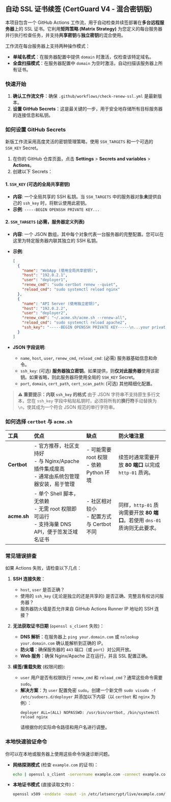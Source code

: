 ## 自动 SSL 证书续签 (CertGuard V4 - 混合密钥版)

本项目包含一个 GitHub Actions 工作流，用于自动检查并续签部署在**多台远程服务器**上的 SSL 证书。它利用**矩阵策略 (Matrix Strategy)** 为您定义的每台服务器并行执行检查任务，并支持**共享密钥**与**独立密钥**的混合使用。

工作流在每台服务器上支持两种操作模式：
- **单域名模式**：在服务器配置中提供 `domain` 时激活，仅检查该特定域名。
- **全盘扫描模式**：在服务器配置中 `domain` 为空时激活，自动扫描该服务器上所有证书。

### 快速开始

1.  **确认工作流文件**：确保 `.github/workflows/check-renew-ssl.yml` 是最新版本。
2.  **设置 GitHub Secrets**：这是最关键的一步，用于安全地存储所有目标服务器的连接信息和私钥。

### 如何设置 GitHub Secrets

新版工作流采用高度灵活的密钥管理策略，使用 `SSH_TARGETS` 和一个可选的 `SSH_KEY` Secret。

1.  在你的 GitHub 仓库页面，点击 **Settings** > **Secrets and variables** > **Actions**。
2.  创建以下 Secrets：

#### 1. `SSH_KEY` (可选的全局共享密钥)
*   **内容**: 一个全局共享的 SSH 私钥。当 `SSH_TARGETS` 中的服务器对象**未**提供自己的 `ssh_key` 时，将默认使用此密钥。
*   **示例**: `-----BEGIN OPENSSH PRIVATE KEY...`

#### 2. `SSH_TARGETS` (必需，服务器定义列表)
*   **内容**: 一个 JSON 数组，其中每个对象代表一台服务器的完整配置。您可以在这里为特定服务器内联其独立的 SSH 私钥。
*   **示例**:
    ```json
    [
      {
        "name": "WebApp (使用全局共享密钥)",
        "host": "192.0.2.1",
        "user": "deployer1",
        "renew_cmd": "sudo certbot renew --quiet",
        "reload_cmd": "sudo systemctl reload nginx"
      },
      {
        "name": "API Server (使用独立密钥)",
        "host": "192.0.2.2",
        "user": "deployer2",
        "renew_cmd": "~/.acme.sh/acme.sh --renew-all",
        "reload_cmd": "sudo systemctl reload apache2",
        "ssh_key": "-----BEGIN OPENSSH PRIVATE KEY-----\n...your private key content...\n-----END OPENSSH PRIVATE KEY-----"
      }
    ]
    ```

*   **JSON 字段说明**:
    *   `name`, `host`, `user`, `renew_cmd`, `reload_cmd`: (必需) 服务器基础信息和命令。
    *   `ssh_key`: (可选) **服务器独立密钥**。如果提供，则**仅对此服务器**使用该密钥。如果省略，则此服务器将使用全局的 `SSH_KEY` Secret。
    *   `port`, `domain`, `cert_path`, `cert_scan_path`: (可选) 其他精细化配置。

> **⚠️ 重要提示：内联 `ssh_key` 的格式**
> 由于 JSON 字符串不支持原生多行文本，您在 `ssh_key` 字段中粘贴私钥时，必须将所有的**换行符**手动替换为 `\n`，使其成为一个符合 JSON 规范的单行字符串。

### 如何选择 `certbot` 与 `acme.sh`

| 工具 | 优点 | 缺点 | 防火墙注意 |
| :--- | :--- | :--- | :--- |
| **Certbot** | - 官方推荐，社区支持好<br>- 与 Nginx/Apache 插件集成度高<br>- 通常由系统包管理器安装，易于管理 | - 可能需要 root 权限<br>- 依赖 Python 环境 | 续签时通常需要开放 **80 端口** 以完成 `http-01` 质询。 |
| **acme.sh** | - 单个 Shell 脚本，无依赖<br>- 无需 root 权限即可运行<br>- 支持海量 DNS API，便于签发泛域名证书 | - 社区相对较小<br>- 配置方式与 Certbot 不同 | 同样，`http-01` 质询需要开放 **80 端口**。若使用 `dns-01` 质询则无此要求。 |

### 常见错误排查

如果 Actions 失败，请检查以下几点：

1.  **SSH 连接失败**：
    *   `host`, `user` 是否正确？
    *   使用的 `ssh_key` (无论是独立的还是共享的) 是否正确、完整且有权访问服务器？
    *   服务器防火墙是否允许来自 GitHub Actions Runner IP 地址的 SSH 连接？

2.  **无法获取证书日期** (`openssl s_client` 失败)：
    *   **DNS 解析**：在服务器上 `ping your.domain.com` 或 `nslookup your.domain.com` 确认能解析到正确的 IP。
    *   **防火墙**：确保服务器的 `443` 端口（或 `port`）对公网开放。
    *   **Web 服务**：确保 Nginx/Apache 正在运行，并且 SSL 配置正确。

3.  **续签/重载失败** (权限问题):
    *   `user` 用户是否有权限执行 `renew_cmd` 和 `reload_cmd`？通常这些命令需要 `sudo`。
    *   **解决方案**：为 `user` 配置免密 `sudo`。创建一个新文件 `sudo visudo -f /etc/sudoers.d/deployer` 并添加以下内容（以 `certbot` 和 `nginx` 为例）：
        ```
        deployer ALL=(ALL) NOPASSWD: /usr/bin/certbot, /bin/systemctl reload nginx
        ```
        请根据你的实际命令路径和用户名进行调整。

### 本地快速验证命令

你可以在本地或服务器上使用这些命令快速诊断问题。

*   **网络探测模式** (检查 `example.com` 的证书)：
    ```sh
    echo | openssl s_client -servername example.com -connect example.com:443 2>/dev/null | openssl x509 -enddate -noout
    ```

*   **本地证书模式** (直接读取文件)：
    ```sh
    openssl x509 -enddate -noout -in /etc/letsencrypt/live/example.com/fullchain.pem
    ```
